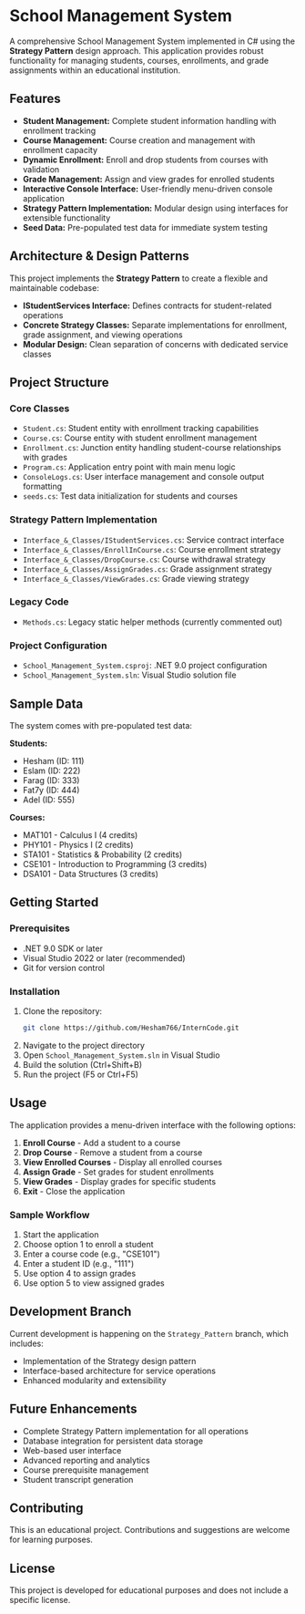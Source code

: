 # School Management System

A comprehensive School Management System implemented in C# using the **Strategy Pattern** design approach. This application provides robust functionality for managing students, courses, enrollments, and grade assignments within an educational institution.

## Features

- **Student Management:** Complete student information handling with enrollment tracking
- **Course Management:** Course creation and management with enrollment capacity
- **Dynamic Enrollment:** Enroll and drop students from courses with validation
- **Grade Management:** Assign and view grades for enrolled students
- **Interactive Console Interface:** User-friendly menu-driven console application
- **Strategy Pattern Implementation:** Modular design using interfaces for extensible functionality
- **Seed Data:** Pre-populated test data for immediate system testing

## Architecture & Design Patterns

This project implements the **Strategy Pattern** to create a flexible and maintainable codebase:

- **IStudentServices Interface:** Defines contracts for student-related operations
- **Concrete Strategy Classes:** Separate implementations for enrollment, grade assignment, and viewing operations
- **Modular Design:** Clean separation of concerns with dedicated service classes

## Project Structure

### Core Classes

- `Student.cs`: Student entity with enrollment tracking capabilities
- `Course.cs`: Course entity with student enrollment management
- `Enrollment.cs`: Junction entity handling student-course relationships with grades
- `Program.cs`: Application entry point with main menu logic
- `ConsoleLogs.cs`: User interface management and console output formatting
- `seeds.cs`: Test data initialization for students and courses

### Strategy Pattern Implementation

- `Interface_&_Classes/IStudentServices.cs`: Service contract interface
- `Interface_&_Classes/EnrollInCourse.cs`: Course enrollment strategy
- `Interface_&_Classes/DropCourse.cs`: Course withdrawal strategy
- `Interface_&_Classes/AssignGrades.cs`: Grade assignment strategy
- `Interface_&_Classes/ViewGrades.cs`: Grade viewing strategy

### Legacy Code

- `Methods.cs`: Legacy static helper methods (currently commented out)

### Project Configuration

- `School_Management_System.csproj`: .NET 9.0 project configuration
- `School_Management_System.sln`: Visual Studio solution file

## Sample Data

The system comes with pre-populated test data:

**Students:**

- Hesham (ID: 111)
- Eslam (ID: 222)
- Farag (ID: 333)
- Fat7y (ID: 444)
- Adel (ID: 555)

**Courses:**

- MAT101 - Calculus I (4 credits)
- PHY101 - Physics I (2 credits)
- STA101 - Statistics & Probability (2 credits)
- CSE101 - Introduction to Programming (3 credits)
- DSA101 - Data Structures (3 credits)

## Getting Started

### Prerequisites

- .NET 9.0 SDK or later
- Visual Studio 2022 or later (recommended)
- Git for version control

### Installation

1. Clone the repository:
   ```bash
   git clone https://github.com/Hesham766/InternCode.git
   ```
2. Navigate to the project directory
3. Open `School_Management_System.sln` in Visual Studio
4. Build the solution (Ctrl+Shift+B)
5. Run the project (F5 or Ctrl+F5)

## Usage

The application provides a menu-driven interface with the following options:

1. **Enroll Course** - Add a student to a course
2. **Drop Course** - Remove a student from a course
3. **View Enrolled Courses** - Display all enrolled courses
4. **Assign Grade** - Set grades for student enrollments
5. **View Grades** - Display grades for specific students
6. **Exit** - Close the application

### Sample Workflow

1. Start the application
2. Choose option 1 to enroll a student
3. Enter a course code (e.g., "CSE101")
4. Enter a student ID (e.g., "111")
5. Use option 4 to assign grades
6. Use option 5 to view assigned grades

## Development Branch

Current development is happening on the `Strategy_Pattern` branch, which includes:

- Implementation of the Strategy design pattern
- Interface-based architecture for service operations
- Enhanced modularity and extensibility

## Future Enhancements

- Complete Strategy Pattern implementation for all operations
- Database integration for persistent data storage
- Web-based user interface
- Advanced reporting and analytics
- Course prerequisite management
- Student transcript generation

## Contributing

This is an educational project. Contributions and suggestions are welcome for learning purposes.

## License

This project is developed for educational purposes and does not include a specific license.
